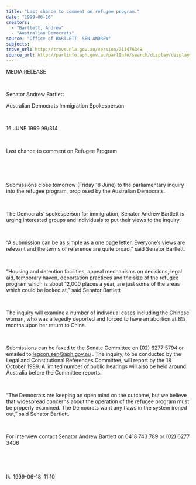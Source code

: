 ```yaml
---
title: "Last chance to comment on refugee program."
date: "1999-06-16"
creators:
  - "Bartlett, Andrew"
  - "Australian Democrats"
source: "Office of BARTLETT, SEN ANDREW"
subjects:
trove_url: http://trove.nla.gov.au/version/211476348
source_url: http://parlinfo.aph.gov.au/parlInfo/search/display/display.w3p;query=Id%3A%22media/pressrel/AFA06%22
---
```


   

  MEDIA RELEASE

  

  Senator Andrew Bartlett

  Australian Democrats Immigration Spokesperson

  

  16 JUNE 1999 99/314

  

  Last chance to comment on Refugee Program

  

  

  Submissions close tomorrow (Friday 18 June) to the parliamentary inquiry 
into the refugee program, prop osed by the Australian Democrats.

  

 The Democrats’ spokesperson for immigration, Senator 
Andrew Bartlett is urging interested groups and individuals to put their 
views to the inquiry.

  

 “A submission can be as simple as a one page letter. 
Everyone’s views are relevant and the terms of reference are quite 
broad,” said Senator Bartlett.

  

 “Housing and detention facilities, appeal mechanisms 
on decisions, legal aid, temporary haven, deportation practices and 
the size of the refugee program which is about 12,000 places a year, 
are just some of the areas which could be looked at,” said Senator 
Bartlett

  

 The inquiry will examine a number of individual cases 
including the Chinese woman, who was allegedly deported and forced to 
have an abortion at 8¼ months upon her return to China.

  

 Submissions can be faxed to the Senate Committee on 
(02) 6277 5794 or emailed to   legcon.sen@aph.gov.au . The inquiry, to be conducted by the 
Legal and Constitutional References Committee, will report by the 18 
October 1999. A limited number of public hearings will also be held 
around Australia before the Committee reports.

  

 “The Democrats are keeping an open mind on the outcome, 
but we believe that widespread concerns about the operation of the refugee 
program must be properly examined. The Democrats want any flaws in the 
system ironed out,” said Senator Bartlett.

  

  For interview contact Senator Andrew Bartlett 
on 0418 743 789 or (02) 6277 3406

  

  

  lk  1999-06-18  11:10

